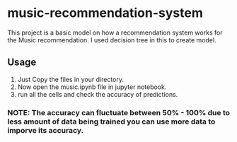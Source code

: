 # music-recommendation-system
This project is a basic model on how a recommendation system works for the Music recommendation. 
I used decision tree in this to create model.

## Usage
1. Just Copy the files in your directory.
2. Now open the music.ipynb file in jupyter notebook.
3. run all the cells and check the accuracy of predictions.

### NOTE: The accuracy can fluctuate between 50% - 100% due to less amount of data being trained you can use more data to imporve its accuracy.
